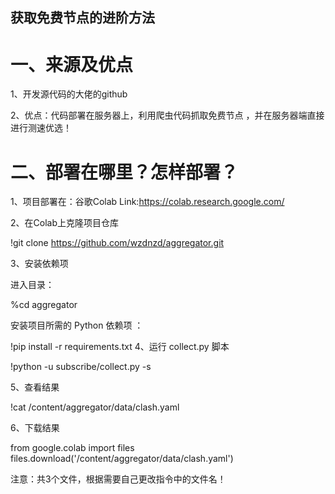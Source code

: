 ## 获取免费节点的进阶方法
# 一、来源及优点

1、开发源代码的大佬的github

2、优点：代码部署在服务器上，利用爬虫代码抓取免费节点 ，并在服务器端直接进行测速优选！

# 二、部署在哪里？怎样部署？

1、项目部署在：谷歌Colab Link:https://colab.research.google.com/

2、在Colab上克隆项目仓库

!git clone https://github.com/wzdnzd/aggregator.git

3、安装依赖项

进入目录： 

 %cd aggregator

安装项目所需的 Python 依赖项 ：

!pip install -r requirements.txt
4、运行 collect.py 脚本

!python -u subscribe/collect.py -s 

5、查看结果

!cat /content/aggregator/data/clash.yaml

6、下载结果

from google.colab import files
files.download('/content/aggregator/data/clash.yaml')

注意：共3个文件，根据需要自己更改指令中的文件名！
